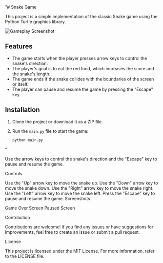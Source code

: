 "# Snake Game

This project is a simple implementation of the classic Snake game using the Python Turtle graphics library.

![Gameplay Screenshot](/screenshots/gameplay.png)

## Features

- The game starts when the player presses arrow keys to control the snake's direction.
- The player's goal is to eat the red food, which increases the score and the snake's length.
- The game ends if the snake collides with the boundaries of the screen or itself.
- The player can pause and resume the game by pressing the "Escape" key.

## Installation

1. Clone the project or download it as a ZIP file.
2. Run the `main.py` file to start the game:

   ```bash
   python main.py
"

Use the arrow keys to control the snake's direction and the "Escape" key to pause and resume the game.

Controls

Use the "Up" arrow key to move the snake up.
Use the "Down" arrow key to move the snake down.
Use the "Right" arrow key to move the snake right.
Use the "Left" arrow key to move the snake left.
Press the "Escape" key to pause and resume the game.
Screenshots

Game Over Screen
Paused Screen

Contribution

Contributions are welcome! If you find any issues or have suggestions for improvements, feel free to create an issue or submit a pull request.

License

This project is licensed under the MIT License. For more information, refer to the LICENSE file.
